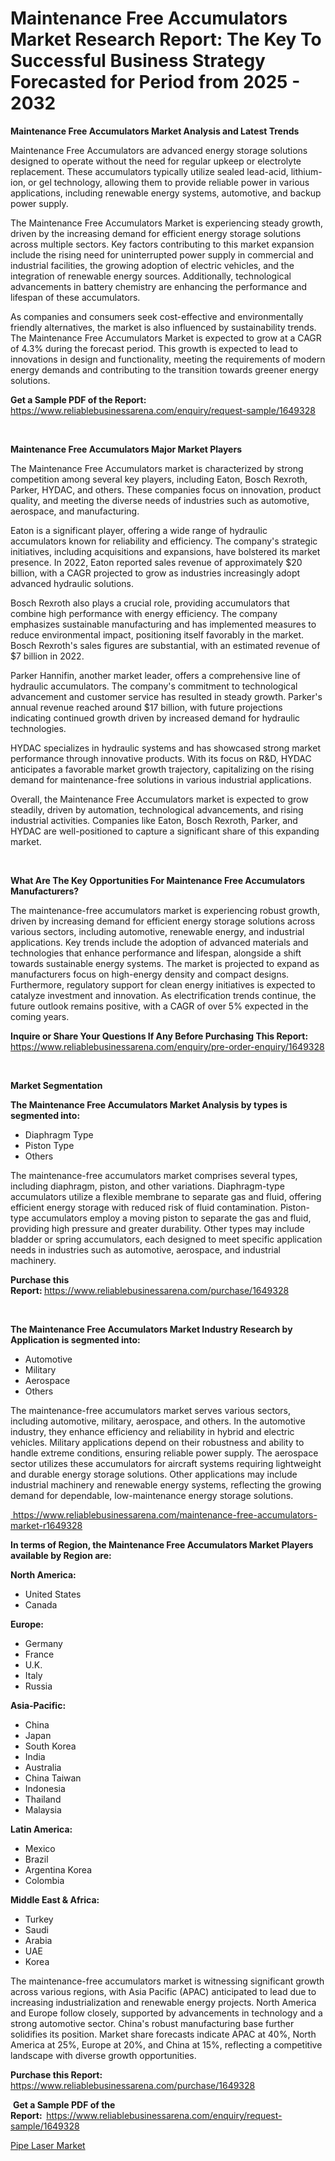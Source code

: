 <p><h1>Maintenance Free Accumulators Market Research Report: The Key To Successful Business Strategy Forecasted for Period from 2025 - 2032</h1></p><p><strong>Maintenance Free Accumulators Market Analysis and Latest Trends</strong></p>
<p><p>Maintenance Free Accumulators are advanced energy storage solutions designed to operate without the need for regular upkeep or electrolyte replacement. These accumulators typically utilize sealed lead-acid, lithium-ion, or gel technology, allowing them to provide reliable power in various applications, including renewable energy systems, automotive, and backup power supply.</p><p>The Maintenance Free Accumulators Market is experiencing steady growth, driven by the increasing demand for efficient energy storage solutions across multiple sectors. Key factors contributing to this market expansion include the rising need for uninterrupted power supply in commercial and industrial facilities, the growing adoption of electric vehicles, and the integration of renewable energy sources. Additionally, technological advancements in battery chemistry are enhancing the performance and lifespan of these accumulators.</p><p>As companies and consumers seek cost-effective and environmentally friendly alternatives, the market is also influenced by sustainability trends. The Maintenance Free Accumulators Market is expected to grow at a CAGR of 4.3% during the forecast period. This growth is expected to lead to innovations in design and functionality, meeting the requirements of modern energy demands and contributing to the transition towards greener energy solutions.</p></p>
<p><strong>Get a Sample PDF of the Report:&nbsp;</strong> <a href="https://www.reliablebusinessarena.com/enquiry/request-sample/1649328?utm_campaign=2039&utm_medium=2&utm_source=Github&utm_content=ia&utm_term=18022025&utm_id=maintenance-free-accumulators">https://www.reliablebusinessarena.com/enquiry/request-sample/1649328</a></p>
<p>&nbsp;</p>
<p><strong>Maintenance Free Accumulators Major Market Players</strong></p>
<p><p>The Maintenance Free Accumulators market is characterized by strong competition among several key players, including Eaton, Bosch Rexroth, Parker, HYDAC, and others. These companies focus on innovation, product quality, and meeting the diverse needs of industries such as automotive, aerospace, and manufacturing.</p><p>Eaton is a significant player, offering a wide range of hydraulic accumulators known for reliability and efficiency. The company's strategic initiatives, including acquisitions and expansions, have bolstered its market presence. In 2022, Eaton reported sales revenue of approximately $20 billion, with a CAGR projected to grow as industries increasingly adopt advanced hydraulic solutions.</p><p>Bosch Rexroth also plays a crucial role, providing accumulators that combine high performance with energy efficiency. The company emphasizes sustainable manufacturing and has implemented measures to reduce environmental impact, positioning itself favorably in the market. Bosch Rexroth's sales figures are substantial, with an estimated revenue of $7 billion in 2022.</p><p>Parker Hannifin, another market leader, offers a comprehensive line of hydraulic accumulators. The company's commitment to technological advancement and customer service has resulted in steady growth. Parker's annual revenue reached around $17 billion, with future projections indicating continued growth driven by increased demand for hydraulic technologies.</p><p>HYDAC specializes in hydraulic systems and has showcased strong market performance through innovative products. With its focus on R&D, HYDAC anticipates a favorable market growth trajectory, capitalizing on the rising demand for maintenance-free solutions in various industrial applications.</p><p>Overall, the Maintenance Free Accumulators market is expected to grow steadily, driven by automation, technological advancements, and rising industrial activities. Companies like Eaton, Bosch Rexroth, Parker, and HYDAC are well-positioned to capture a significant share of this expanding market.</p></p>
<p>&nbsp;</p>
<p><strong>What Are The Key Opportunities For Maintenance Free Accumulators Manufacturers?</strong></p>
<p><p>The maintenance-free accumulators market is experiencing robust growth, driven by increasing demand for efficient energy storage solutions across various sectors, including automotive, renewable energy, and industrial applications. Key trends include the adoption of advanced materials and technologies that enhance performance and lifespan, alongside a shift towards sustainable energy systems. The market is projected to expand as manufacturers focus on high-energy density and compact designs. Furthermore, regulatory support for clean energy initiatives is expected to catalyze investment and innovation. As electrification trends continue, the future outlook remains positive, with a CAGR of over 5% expected in the coming years.</p></p>
<p><strong>Inquire or Share Your Questions If Any Before Purchasing This Report:</strong> <a href="https://www.reliablebusinessarena.com/enquiry/pre-order-enquiry/1649328?utm_campaign=2039&utm_medium=2&utm_source=Github&utm_content=ia&utm_term=18022025&utm_id=maintenance-free-accumulators">https://www.reliablebusinessarena.com/enquiry/pre-order-enquiry/1649328</a></p>
<p>&nbsp;</p>
<p><strong>Market Segmentation</strong></p>
<p><strong>The Maintenance Free Accumulators Market Analysis by types is segmented into:</strong></p>
<p><ul><li>Diaphragm Type</li><li>Piston Type</li><li>Others</li></ul></p>
<p><p>The maintenance-free accumulators market comprises several types, including diaphragm, piston, and other variations. Diaphragm-type accumulators utilize a flexible membrane to separate gas and fluid, offering efficient energy storage with reduced risk of fluid contamination. Piston-type accumulators employ a moving piston to separate the gas and fluid, providing high pressure and greater durability. Other types may include bladder or spring accumulators, each designed to meet specific application needs in industries such as automotive, aerospace, and industrial machinery.</p></p>
<p><strong>Purchase this Report:&nbsp;</strong><a href="https://www.reliablebusinessarena.com/purchase/1649328?utm_campaign=2039&utm_medium=2&utm_source=Github&utm_content=ia&utm_term=18022025&utm_id=maintenance-free-accumulators">https://www.reliablebusinessarena.com/purchase/1649328</a></p>
<p>&nbsp;</p>
<p><strong>The Maintenance Free Accumulators Market Industry Research by Application is segmented into:</strong></p>
<p><ul><li>Automotive</li><li>Military</li><li>Aerospace</li><li>Others</li></ul></p>
<p><p>The maintenance-free accumulators market serves various sectors, including automotive, military, aerospace, and others. In the automotive industry, they enhance efficiency and reliability in hybrid and electric vehicles. Military applications depend on their robustness and ability to handle extreme conditions, ensuring reliable power supply. The aerospace sector utilizes these accumulators for aircraft systems requiring lightweight and durable energy storage solutions. Other applications may include industrial machinery and renewable energy systems, reflecting the growing demand for dependable, low-maintenance energy storage solutions.</p></p>
<p><a href="https://www.reliablebusinessarena.com/maintenance-free-accumulators-market-r1649328?utm_campaign=2039&utm_medium=2&utm_source=Github&utm_content=ia&utm_term=18022025&utm_id=maintenance-free-accumulators">&nbsp;https://www.reliablebusinessarena.com/maintenance-free-accumulators-market-r1649328</a></p>
<p><strong>In terms of Region, the Maintenance Free Accumulators Market Players available by Region are:</strong></p>
<p>
    <p> <strong> North America: </strong>
        <ul>
            <li>United States</li>
            <li>Canada</li>
        </ul>
        </p> 
    <p> <strong> Europe: </strong>
        <ul>
            <li>Germany</li>
            <li>France</li>
            <li>U.K.</li>
            <li>Italy</li>
            <li>Russia</li>
        </ul>
        </p> 
    <p> <strong> Asia-Pacific: </strong>
        <ul>
            <li>China</li>
            <li>Japan</li>
            <li>South Korea</li>
            <li>India</li>
            <li>Australia</li>
            <li>China Taiwan</li>
            <li>Indonesia</li>
            <li>Thailand</li>
            <li>Malaysia</li>
        </ul>
        </p> 
    <p> <strong> Latin America: </strong>
        <ul>
            <li>Mexico</li>
            <li>Brazil</li>
            <li>Argentina Korea</li>
            <li>Colombia</li>
        </ul>
        </p> 
    <p> <strong> Middle East & Africa: </strong>
        <ul>
            <li>Turkey</li>
            <li>Saudi</li>
            <li>Arabia</li>
            <li>UAE</li>
            <li>Korea</li>
        </ul>
    </p>
    </p>
<p><p>The maintenance-free accumulators market is witnessing significant growth across various regions, with Asia Pacific (APAC) anticipated to lead due to increasing industrialization and renewable energy projects. North America and Europe follow closely, supported by advancements in technology and a strong automotive sector. China's robust manufacturing base further solidifies its position. Market share forecasts indicate APAC at 40%, North America at 25%, Europe at 20%, and China at 15%, reflecting a competitive landscape with diverse growth opportunities.</p></p>
<p><strong>Purchase this Report: </strong><a href="https://www.reliablebusinessarena.com/purchase/1649328?utm_campaign=2039&utm_medium=2&utm_source=Github&utm_content=ia&utm_term=18022025&utm_id=maintenance-free-accumulators">https://www.reliablebusinessarena.com/purchase/1649328</a></p>
<p>&nbsp;<strong>Get a Sample PDF of the Report:&nbsp;&nbsp;</strong><a href="https://www.reliablebusinessarena.com/enquiry/request-sample/1649328?utm_campaign=2039&utm_medium=2&utm_source=Github&utm_content=ia&utm_term=18022025&utm_id=maintenance-free-accumulators">https://www.reliablebusinessarena.com/enquiry/request-sample/1649328</a></p>
<p><strong></strong></p>
<p><p><a href="https://github.com/indrystar/Market-Research-Report-List-5/blob/main/pipe-laser-market.md?utm_campaign=2039&utm_medium=2&utm_source=Github&utm_content=ia&utm_term=18022025&utm_id=maintenance-free-accumulators">Pipe Laser Market</a></p></p>